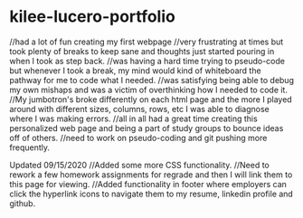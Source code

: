 # kilee-lucero-portfolio

//had a lot of fun creating my first webpage
//very frustrating at times but took plenty of breaks to keep sane and thoughts just started pouring in when I took as step back.
//was having a hard time trying to pseudo-code but whenever I took a break, my mind would kind of whiteboard the pathway for me to code what I needed.
//was satisfying being able to debug my own mishaps and was a victim of overthinking how I needed to code it.
//My jumbotron's broke differently on each html page and the more I played around with different sizes, columns, rows, etc I was able to diagnose where I was making errors.
//all in all had a great time creating this personalized web page and being a part of study groups to bounce ideas off of others.
//need to work on pseudo-coding and git pushing more frequently.


Updated 09/15/2020
//Added some more CSS functionality. 
//Need to rework a few homework assignments for regrade and then I will link them to this page for viewing. 
//Added functionality in footer where employers can click the hyperlink icons to navigate them to my resume, linkedin profile and github.